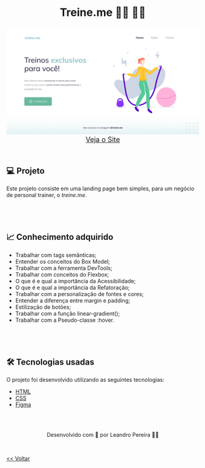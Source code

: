 <h1 align="center">Treine.me 🏃‍♂️ 🏋️‍♂️</h1>

<img src="./treine_me.png">

<div align="center">
    <a style="font-size: 18px" href="https://oleandropereira.github.io/EXPLORER/level02/stage02/projeto02/" target="_blank"> Veja o Site</a>
</div>

<br>
<h1>

<h2> 💻 Projeto </h2>

Este projeto consiste em uma landing page bem simples, para um negócio de personal trainer, o _treine.me_.

<br>
<br>
<h1>

<h2> 📈 Conhecimento adquirido </h2>

* Trabalhar com tags semânticas;
* Entender os conceitos do Box Model;
* Trabalhar com a ferramenta DevTools;
* Trabalhar com conceitos do Flexbox;
* O que é e qual a importância da Acessibilidade;
* O que é e qual a importância da Refatoração;
* Trabalhar com a personalização de fontes e cores;
* Entender a diferença entre margin e padding;
* Estilização de botões;
* Trabalhar com a função linear-gradient();
* Trabalhar com a Pseudo-classe :hover.

<br>
<br>
<h1>

<h2> 🛠 Tecnologias usadas </h2>

O projeto foi desenvolvido utilizando as seguintes tecnologias:

- [HTML](https://www.w3schools.com/html/)
- [CSS](https://www.w3schools.com/css/default.asp)
- [Figma](https://www.figma.com/design/)

<br>
<br>


<p align="center"> Desenvolvido com 💜 por Leandro Pereira ✌🏽 <p>

<br>

<a href="../README.md"><< Voltar</a>